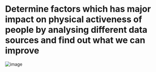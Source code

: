 # Determine factors which has major impact on physical activeness of people by analysing different data sources and find out what we can improve


![image](https://github.com/MoldirAndirbekova/fitbit-fitness-tracker-analysis/assets/113928333/3578618a-ad57-4a6f-a37d-8069d5e9d63d)

